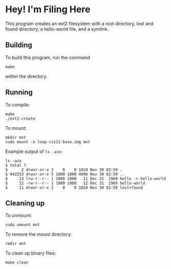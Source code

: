 # Hey! I'm Filing Here

This program creates an ext2 filesystem with a root directory, lost and found directory, a hello-world file, and a symlink.

## Building

To build this program, run the command 

```
make
```

within the directory.

## Running

To compile:
```
make
./ext2-create
```

To mount:
```
mkdir mnt
sudo mount -o loop cs111-base.img mnt
```

Example output of `ls -ain`:

```
ls -ain
$ total 7
$      2 drwxr-xr-x 3    0    0 1024 Nov 30 02:59 .
$ 942253 drwxr-xr-x 5 1000 1000 4096 Nov 30 02:59 ..
$     13 lrw-r--r-- 1 1000 1000   11 Dec 31  1969 hello -> hello-world
$     12 -rw-r--r-- 1 1000 1000   12 Dec 31  1969 hello-world
$     11 drwxr-xr-x 2    0    0 1024 Nov 30 02:59 lost+found
```
## Cleaning up

To unmount:
```
sudo umount mnt
```

To remove the mount directory:
```
rmdir mnt
```

To clean up binary files:
```
make clean
```